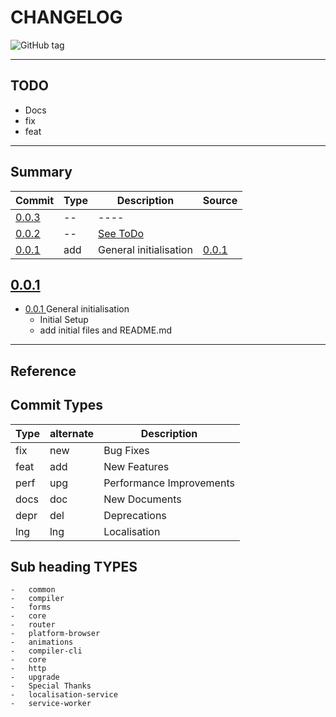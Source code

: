 # CHANGELOG
![GitHub tag](https://img.shields.io/github/v/tag/davittec/davit_erpnext?label=version)

---

## TODO

- Docs
- fix
- feat

---

## Summary

| Commit  | Type   | Description                                 | Source                                    |
| ------- | ------ | ------------------------------------------- |:--------------------------------------------|
| [0.0.3 ](#003)  |  --|    ----   |          |
| [0.0.2 ](#002)  |  --| [See ToDo](#todo) |          |
| [0.0.1 ](#001)  |  add   | General initialisation  | [0.0.1](https://github.com/DavitTec/davit_erpnext/releases/tag/0.0.1)         |

## [0.0.1](https://github.com/DavitTec/davit_erpnext/releases/tag/0.0.1)

- [0.0.1 ](#001) General initialisation
    - Initial Setup
    - add  initial files and README.md

---

##  Reference

## Commit Types

|Type   |alternate |Description                  |
| ------|--------- |---------------------------- |
|   fix |new       | Bug Fixes                   |
|  feat |add       | New Features                |
|  perf |upg       | Performance Improvements    |
|  docs |doc       | New Documents               |
|  depr |del       | Deprecations                |
|  lng  |lng       | Localisation                |

## Sub heading TYPES

    -   common
    -   compiler
    -   forms
    -   core
    -   router
    -   platform-browser
    -   animations
    -   compiler-cli
    -   core
    -   http
    -   upgrade
    -   Special Thanks
    -   localisation-service
    -   service-worker

<!-- 

Consider the following format if the submitted to GitHub

| Commit | Type | Description | src |
|:--- | --- |:--- | ---:|
|0.1.3 | upg | Adding API                                                     |  [3](https://github.com/DavitTec/PIZZA/tree/v0.1.3) |
|0.1.2 | fix | some src changes to jsx Typescript                             |  [2](https://github.com/DavitTec/PIZZA/tree/v0.1.2) |
|0.1.1 | fix | remodel some base files and added json database                |  [1](https://github.com/DavitTec/PIZZA/tree/v0.1.1) |

-->